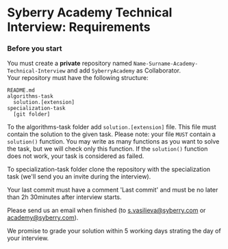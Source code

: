 # Syberry Academy Technical Interview: Requirements

### Before you start
You must create a **private** repository named `Name-Surname-Academy-Technical-Interview` and add `SyberryAcademy` as Collaborator. <br>
Your repository must have the following structure: <br>

```
README.md
algorithms-task
  solution.[extension]
specialization-task
  [git folder]
```

To the algorithms-task folder add `solution.[extension]` file. This file must contain the solution to the given task. Please note: your file `MUST` contain a `solution()` function. You may write as many functions as you want to solve the task, but we will check only this function. If the `solution()` function does not work, your task is considered as failed. <br>

To specialization-task folder clone the repository with the specialization task (we'll send you an invite during the interview). <br>

Your last commit must have a comment 'Last commit' and must be no later than 2h 30minutes after interview starts.

Please send us an email when finished (to s.vasilieva@syberry.com or academy@syberry.com).

We promise to grade your solution within 5 working days strating the day of your interview.

